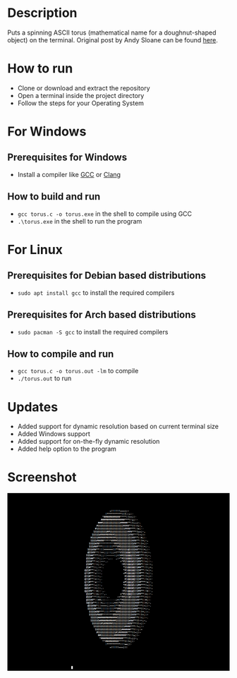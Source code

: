 # Description

Puts a spinning ASCII torus (mathematical name for a doughnut-shaped object) on the terminal. Original post by Andy Sloane can be found [here](https://www.a1k0n.net/2011/07/20/donut-math.html).

# How to run

* Clone or download and extract the repository
* Open a terminal inside the project directory
* Follow the steps for your Operating System

# For Windows

## Prerequisites for Windows

* Install a compiler like [GCC](https://gcc.gnu.org/) or [Clang](https://clang.llvm.org/)

## How to build and run

* `gcc torus.c -o torus.exe` in the shell to compile using GCC
* `.\torus.exe` in the shell to run the program

# For Linux

## Prerequisites for Debian based distributions

* `sudo apt install gcc` to install the required compilers

## Prerequisites for Arch based distributions

* `sudo pacman -S gcc` to install the required compilers

## How to compile and run

* `gcc torus.c -o torus.out -lm` to compile
* `./torus.out` to run

# Updates

* Added support for dynamic resolution based on current terminal size
* Added Windows support
* Added support for on-the-fly dynamic resolution
* Added help option to the program

# Screenshot

![Screenshot](https://github.com/arkorty/Spinning-ASCII-Torus/blob/main/blob/screenshot.png)
